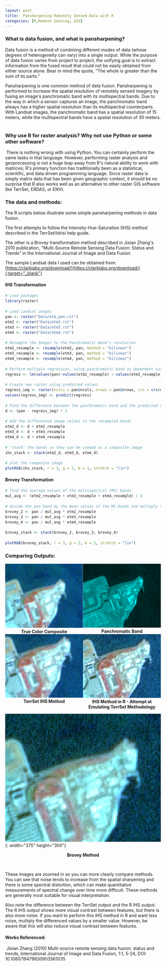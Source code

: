 ```yaml
---
layout: post
title:  Pansharpening Remotely Sensed Data with R
categories: [R,Remote Sensing, GIS]
---
```


### What is data fusion, and what is pansharpening?

Data fusion is a method of combining different modes of data (whose degrees of heterogeneity can vary) into a single output. While the purpose of data fusion varies from project to project, the unifying goal is to extract information from the fused result that could not be easily obtained from either source alone. Bear in mind the quote, "The whole is greater than the sum of its parts."

Pansharpening is one common method of data fusion. Pansharpening is performed to increase the spatial resolution of remotely sensed imagery by fusing an image's panchromatic band with its multispectral bands. Due to the way in which a sensor captures an image, the panchromatic band always has a higher spatial resolution than its multispectral counterparts. With Landsat images, the panchromatic band has a spatial resolution of 15 meters, while the multispectral bands have a spatial resolution of 30 meters. ​

### Why use R for raster analysis? Why not use Python or some other software?
​
There is nothing wrong with using Python. You can certainly perform the same tasks in that language. However, performing raster analysis and geoprocessing is not a huge leap away from R's natural ability to work with matrices; R's primary function has traditionally been as a statistical, scientific, and data driven programming language. Since raster data is simply matrix data that has been given geographic context, it should be no surprise that R also works well as an alternative to other raster GIS software like TerrSet, ERDAS, or ENVI.

### The data and methods:

The R scripts below illustrate some simple pansharpening methods in data fusion.

The first attempts to follow the Intensity-Hue-Saturation (IHS) method described in the TerrSet/Idrisi help guide.

The other is a Brovey transformation method described in Jixian Zhang's 2010 publication, "Multi-Source Remote Sensing Data Fusion: Status and Trends" in the International Journal of Image and Data Fusion.

The sample Landsat data I used can be obtained from: [https://clarklabs.org/download/](https://clarklabs.org/download/){:target="_blank"}


#### IHS Transformation
```R
# Load packages
library(raster)

# Load Landsat images
pan <- raster("Data/etm_pan.rst")
etm2 <- raster("Data/etm2.rst")
etm3 <- raster("Data/etm3.rst")
etm4 <- raster("Data/etm4.rst")

# Resample the Images to the Panchromatic Band's resolution
etm2_resample <- resample(etm2, pan, method = "bilinear")
etm3_resample <- resample(etm3, pan, method = "bilinear")
etm4_resample <- resample(etm4, pan, method = "bilinear")

# Perform multiple regression, using panchromatic band as dependent variable
regress <- lm(values(pan)~values(etm2_resample) + values(etm3_resample) + values(etm4_resample))

# Create new raster using predicted values
regress_img <- raster(ncols = pan@ncols, nrows = pan@nrows, crs = crs(etm2), ext = extent(pan))
values(regress_img) <- predict(regress)

# Find the difference between the panchromatic band and the predicted values, and highlight differences via multiplication
d <- (pan - regress_img) * 2

# Add the differenced image values to the resampled bands
etm2_d <- d + etm2_resample
etm3_d <- d + etm3_resample
etm4_d <- d + etm4_resample

# "stack" the bands so they can be viewed as a composite image
ihs_stack <- stack(etm2_d, etm3_d, etm4_d)

# plot the composite image
plotRGB(ihs_stack, r = 3, g = 2, b = 1, stretch = "lin")
```

#### Brovey Transformation
```R
# find the average values of the multispectral (MS) bands
mul_avg <- (etm2_resample + etm3_resample + etm4_resample) / 3

# divide the pan band by the mean values of the MS bands and multiply that back into each MS band
brovey_2 <- pan / mul_avg * etm2_resample
brovey_3 <- pan / mul_avg * etm3_resample
brovey_4 <- pan / mul_avg * etm4_resample

brovey_stack <- stack(brovey_2, brovey_3, brovey_4)

plotRGB(brovey_stack, r = 3, g = 2, b = 1, stretch = "lin")
```

### Comparing Outputs:

<div style="display: flex;">
    <div style="flex: 50%; text-align: center;">
        <img src="/images/tcc_orig.png" alt="True Color Composite">
        <div style="font-weight: bold;">True Color Composite</div>
    </div>
    <div style="flex: 50%; text-align: center;">
        <img src="/images/pan_orig.png" alt="Panchromatic Band">
        <div style="font-weight: bold;">Panchromatic Band</div>
    </div>
</div>

<div style="display: flex;">
    <div style="flex: 50%; text-align: center;">
        <img src="/images/terrset-img_orig.png" alt="TerrSet IHS Method">
        <div style="font-weight: bold;">TerrSet IHS Method</div>
    </div>
    <div style="flex: 50%; text-align: center;">
        <img src="/images/r-ihs_1_orig.png" alt="Panchromatic Band">
        <div style="font-weight: bold;">IHS Method in R - Attempt at Emulating TerrSet Methodology</div>
    </div>
</div>

![Brovey Method](/images/brovey_orig.png){: width="375" height="300"}

<p style="text-align: center;"><b>Brovey Method</b></p>
<br/>

These images are zoomed in so you can more clearly compare methods. You can see that noise tends to increase from the spatial sharpening and there is some spectral distortion, which can make quantitative measurements of spectral change over time more difficult. These methods are generally most suitable for visual interpretation.

Also note the difference between the TerrSet output and the R IHS output. The R IHS output shows more visual contrast between features, but there is also more noise. If you want to perform this IHS method in R and want less noise, multiply the differenced values by a smaller value. However, be aware that this will also reduce visual contrast between features.

#### Works Referenced:
​
Jixian Zhang (2010) Multi-source remote sensing data fusion: status and trends, International Journal of Image and Data Fusion, 1:1, 5-24, DOI: 10.1080/19479830903561035